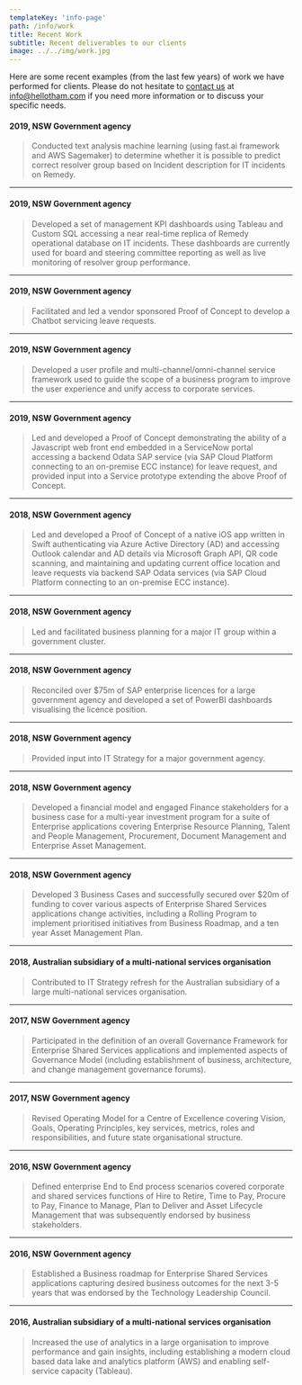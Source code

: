 ```yaml
---
templateKey: 'info-page'
path: /info/work
title: Recent Work
subtitle: Recent deliverables to our clients
image: ../../img/work.jpg
---
```

Here are some recent examples (from the last few years) of work we have performed for clients. Please do not hesitate to [contact us](https://www.hellotham.com/contactus/) at [info@hellotham.com](mailto:info@hellotham.com) if you need more information or to discuss your specific needs.

#### 2019, NSW Government agency
> Conducted text analysis machine learning (using fast.ai framework and AWS Sagemaker) to determine whether it is possible to predict correct resolver group based on Incident description for IT incidents on Remedy.
---
#### 2019, NSW Government agency
> Developed a set of management KPI dashboards using Tableau and Custom SQL accessing a near real-time replica of Remedy operational database on IT incidents. These dashboards are currently used for board and steering committee reporting as well as live monitoring of resolver group performance.
---
#### 2019, NSW Government agency
> Facilitated and led a vendor sponsored Proof of Concept to develop a Chatbot servicing leave requests.
---
#### 2019, NSW Government agency
> Developed a user profile and multi-channel/omni-channel service framework used to guide the scope of a business program to improve the user experience and unify access to corporate services.
---
#### 2019, NSW Government agency
> Led and developed a Proof of Concept demonstrating the ability of a Javascript web front end embedded in a ServiceNow portal accessing a backend Odata SAP service (via SAP Cloud Platform connecting to an on-premise ECC instance) for leave request, and provided input into a Service prototype extending the above Proof of Concept.
---
#### 2018, NSW Government agency
> Led and developed a Proof of Concept of a native iOS app written in Swift authenticating via Azure Active Directory (AD) and accessing Outlook calendar and AD details via Microsoft Graph API, QR code scanning, and maintaining and updating current office location and leave requests via backend SAP Odata services (via SAP Cloud Platform connecting to an on-premise ECC instance).
---
#### 2018, NSW Government agency
> Led and facilitated business planning for a major IT group within a government cluster.
---
#### 2018, NSW Government agency
> Reconciled over $75m of SAP enterprise licences for a large government agency and developed a set of PowerBI dashboards visualising the licence position.
---
#### 2018, NSW Government agency
> Provided input into IT Strategy for a major government agency.
---
#### 2018, NSW Government agency
> Developed a financial model and engaged Finance stakeholders for a business case for a multi-year investment program for a suite of Enterprise applications covering Enterprise Resource Planning, Talent and People Management, Procurement, Document Management and Enterprise Asset Management.
---
#### 2018, NSW Government agency
> Developed 3 Business Cases and successfully secured over $20m of funding to cover various aspects of Enterprise Shared Services applications change activities, including a Rolling Program to implement prioritised initiatives from Business Roadmap, and a ten year Asset Management Plan.
---
#### 2018, Australian subsidiary of a multi-national services organisation
> Contributed to IT Strategy refresh for the Australian subsidiary of a large multi-national services organisation.
---
#### 2017, NSW Government agency
> Participated in the definition of an overall Governance Framework for Enterprise Shared Services applications and implemented aspects of Governance Model (including establishment of business, architecture, and change management governance forums).
---
#### 2017, NSW Government agency
> Revised Operating Model for a Centre of Excellence covering Vision, Goals, Operating Principles, key services, metrics, roles and responsibilities, and future state organisational structure.
---
#### 2016, NSW Government agency
> Defined enterprise End to End process scenarios covered corporate and shared services functions of Hire to Retire, Time to Pay, Procure to Pay, Finance to Manage, Plan to Deliver and Asset Lifecycle Management that was subsequently endorsed by business stakeholders.
---
#### 2016, NSW Government agency
> Established a Business roadmap for Enterprise Shared Services applications capturing desired business outcomes for the next 3-5 years that was endorsed by the Technology Leadership Council.
---
#### 2016, Australian subsidiary of a multi-national services organisation
> Increased the use of analytics in a large organisation to improve performance and gain insights, including establishing a modern cloud based data lake and analytics platform (AWS) and enabling self-service capacity (Tableau).
